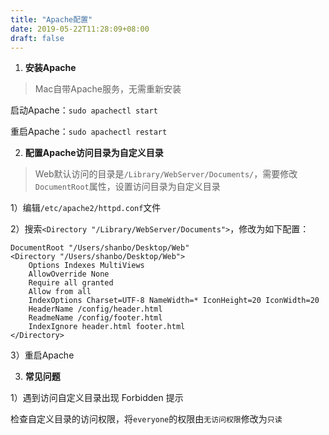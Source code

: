 ```yaml
---
title: "Apache配置"
date: 2019-05-22T11:28:09+08:00
draft: false
---
```


1. **安装Apache**

> Mac自带Apache服务，无需重新安装

启动Apache：`sudo apachectl start`

重启Apache：`sudo apachectl restart`

2. **配置Apache访问目录为自定义目录**

> Web默认访问的目录是`/Library/WebServer/Documents/`，需要修改` DocumentRoot `属性，设置访问目录为自定义目录

1）编辑`/etc/apache2/httpd.conf`文件

2）搜索`<Directory "/Library/WebServer/Documents">`，修改为如下配置：

```
DocumentRoot "/Users/shanbo/Desktop/Web"
<Directory "/Users/shanbo/Desktop/Web">
    Options Indexes MultiViews
    AllowOverride None
    Require all granted
    Allow from all
    IndexOptions Charset=UTF-8 NameWidth=* IconHeight=20 IconWidth=20
    HeaderName /config/header.html
    ReadmeName /config/footer.html
    IndexIgnore header.html footer.html
</Directory>
```

3）重启Apache

3. **常见问题**

1）遇到访问自定义目录出现 Forbidden 提示

检查自定义目录的访问权限，将`everyone`的权限由`无访问权限`修改为`只读`